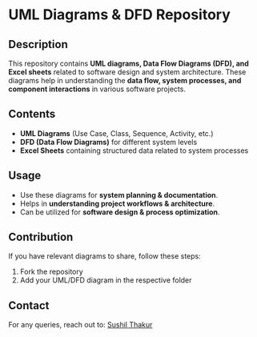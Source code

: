 # UML Diagrams & DFD Repository

## Description
This repository contains **UML diagrams, Data Flow Diagrams (DFD), and Excel sheets** related to software design and system architecture. These diagrams help in understanding the **data flow, system processes, and component interactions** in various software projects.

## Contents
- **UML Diagrams** (Use Case, Class, Sequence, Activity, etc.)
- **DFD (Data Flow Diagrams)** for different system levels
- **Excel Sheets** containing structured data related to system processes

## Usage
- Use these diagrams for **system planning & documentation**.
- Helps in **understanding project workflows & architecture**.
- Can be utilized for **software design & process optimization**.

## Contribution
If you have relevant diagrams to share, follow these steps:
1. Fork the repository
2. Add your UML/DFD diagram in the respective folder

## Contact
For any queries, reach out to: [Sushil Thakur](mailto:sushilthakur9792@gmail.com)

